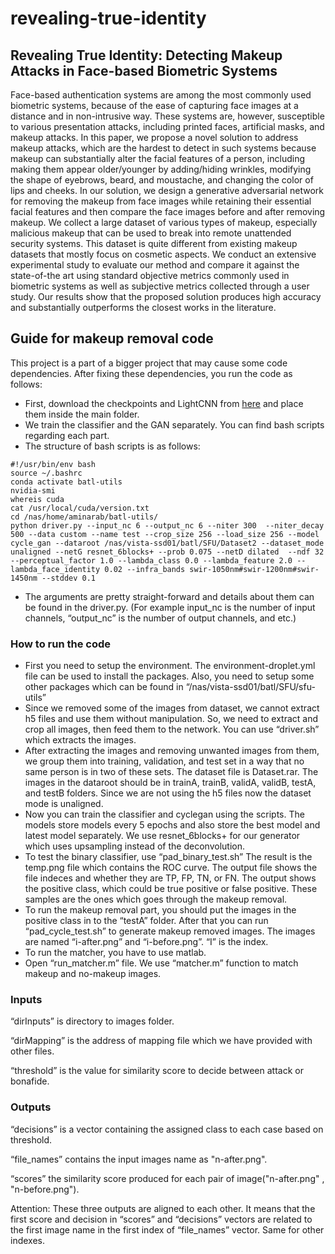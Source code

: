 # revealing-true-identity
## Revealing True Identity: Detecting Makeup Attacks in Face-based Biometric Systems

Face-based authentication systems are among the most commonly used biometric systems, because of the ease of capturing face images at a distance and in non-intrusive way. These systems are, however, susceptible to various presentation attacks, including printed faces, artificial masks, and makeup attacks. In this paper, we propose a novel solution to address makeup attacks, which are the hardest to detect in such systems because makeup can substantially alter the facial features of a person, including making them appear older/younger by adding/hiding wrinkles, modifying the shape of eyebrows, beard, and moustache, and changing the color of lips and cheeks. In our solution, we design a generative adversarial network for removing the makeup from face images while retaining their essential facial features and then compare the face images before and after removing makeup. We collect a large dataset of various types of makeup, especially malicious makeup that can be used to break into remote unattended security systems. This dataset is quite different from existing makeup datasets that mostly focus on cosmetic aspects. We conduct an extensive experimental study to evaluate our method and compare it against the state-of-the art using standard objective metrics commonly used in biometric systems as well as subjective metrics collected through a user study. Our results show that the proposed solution produces high accuracy and substantially outperforms the closest works in the literature.

## Guide for makeup removal code

This project is a part of a bigger project that may cause some code dependencies. After fixing these dependencies, you run the code as follows:
- First, download the checkpoints and LightCNN from [here](https://drive.google.com/file/d/1VFV39JbACOkl3plqcEwcG5n2YhlwiX9n/view?usp=sharing) and place them inside the main folder.
-	We train the classifier and the GAN separately. You can find bash scripts regarding each part.
- The structure of bash scripts is as follows:
```
#!/usr/bin/env bash
source ~/.bashrc
conda activate batl-utils
nvidia-smi
whereis cuda
cat /usr/local/cuda/version.txt
cd /nas/home/aminarab/batl-utils/
python driver.py --input_nc 6 --output_nc 6 --niter 300  --niter_decay 500 --data custom --name test --crop_size 256 --load_size 256 --model cycle_gan --dataroot /nas/vista-ssd01/batl/SFU/Dataset2 --dataset_mode unaligned --netG resnet_6blocks+ --prob 0.075 --netD dilated  --ndf 32 --perceptual_factor 1.0 --lambda_class 0.0 --lambda_feature 2.0 --lambda_face_identity 0.02 --infra_bands swir-1050nm#swir-1200nm#swir-1450nm --stddev 0.1 
```
- The arguments are pretty straight-forward and details about them can be found in the driver.py. (For example input_nc is the number of input channels, “output_nc” is the number of output channels, and etc.)
### How to run the code
-	First you need to setup the environment. The environment-droplet.yml file can be used to install the packages. Also, you need to setup some other packages which can be found in “/nas/vista-ssd01/batl/SFU/sfu-utils”
- Since we removed some of the images from dataset, we cannot extract h5 files and use them without manipulation. So, we need to extract and crop all images, then feed them to the network. You can use “driver.sh” which extracts the images. 
- After extracting the images and removing unwanted images from them, we group them into training, validation, and test set in a way that no same person is in two of these sets. The dataset file is Dataset.rar. The images in the dataroot should be in trainA, trainB, validA, validB, testA, and testB folders. Since we are not using the h5 files now the dataset mode is unaligned. 
- Now you can train the classifier and cyclegan using the scripts. The models store models every 5 epochs and also store the best model and latest model separately. We use resnet_6blocks+ for our generator which uses upsampling instead of the deconvolution. 
- To test the binary classifier, use “pad_binary_test.sh” The result is the temp.png file which contains the ROC curve. The output file shows the file indeces and whether they are TP, FP, TN, or FN. The output shows the positive class, which could be true positive or false positive. These samples are the ones which goes through the makeup removal. 
- To run the makeup removal part, you should put the images in the positive class in to the “testA” folder. After that you can run “pad_cycle_test.sh” to generate makeup removed images. The images are named “i-after.png” and “i-before.png”. “I” is the index.
- To run the matcher, you have to use matlab.
- Open “run_matcher.m” file. We use “matcher.m” function to match makeup and no-makeup images.

### Inputs
“dirInputs” is directory to images folder.

“dirMapping” is the address of mapping file which we have provided with other files.

“threshold” is the value for similarity score to decide between attack or bonafide.

### Outputs
“decisions” is a vector containing the assigned class to each case based on threshold.

“file_names” contains the input images name as "n-after.png".

“scores” the similarity score produced for each pair of image("n-after.png" , "n-before.png").

Attention: These three outputs are aligned to each other. It means that the first score and decision in “scores” and “decisions” vectors are related to the first image name in the first index of “file_names” vector. Same for other indexes.
